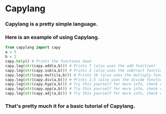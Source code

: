 # Capylang
### Capylang is a pretty simple language.
### Here is an example of using Capylang.
```python
from capylang import capy
a = 5
b = 2
capy.help() # Prints the functions down
capy.log(str(capy.add(a,b))) # Prints 7 (also uses the add function)
capy.log(str(capy.sub(a,b))) # Prints 3 (also uses the subtract function)
capy.log(str(capy.multi(a,b))) # Prints 10 (also uses the multiply function)
capy.log(str(capy.div(a,b))) # Prints 2.5 (also uses the divide function)
capy.log(str(capy.hyp(a,b))) # Try this yourself for more info, check capy.help()
capy.log(str(capy.opp(a,b))) # Try this yourself for more info, check capy.help()
capy.log(str(capy.adj(a,b))) # Try this yourself for more info, check capy.help()
```
### That's pretty much it for a basic tutorial of Capylang.